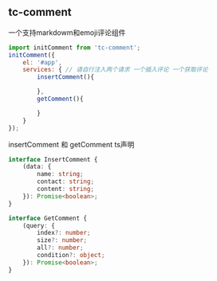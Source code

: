 ## tc-comment

一个支持markdowm和emoji评论组件

```js
import initComment from 'tc-comment';
initComment({
    el: '#app',
    services: { // 请自行注入两个请求 一个插入评论 一个获取评论
        insertComment(){

        },
        getComment(){

        }
    }
});
```

insertComment 和 getComment ts声明

```ts
interface InsertComment {
    (data: {
        name: string;
        contact: string;
        content: string;
    }): Promise<boolean>;
}

interface GetComment {
    (query: {
        index?: number;
        size?: number;
        all?: number;
        condition?: object;
    }): Promise<boolean>;
}
```

